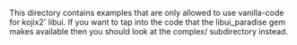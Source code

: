 This directory contains examples that are only allowed to use 
vanilla-code for kojix2' libui. If you want to tap into the
code that the libui_paradise gem makes available then you
should look at the complex/ subdirectory instead.
